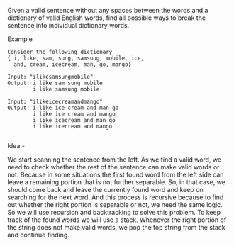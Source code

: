 Given a valid sentence without any spaces between the words and a dictionary of valid English words, find all possible ways to break the sentence into individual dictionary words.

Example 
```
Consider the following dictionary 
{ i, like, sam, sung, samsung, mobile, ice, 
  and, cream, icecream, man, go, mango}

Input: "ilikesamsungmobile"
Output: i like sam sung mobile
        i like samsung mobile

Input: "ilikeicecreamandmango"
Output: i like ice cream and man go
        i like ice cream and mango
        i like icecream and man go
        i like icecream and mango
        
 ```
 
 Idea:-
 >
 We start scanning the sentence from the left. As we find a valid word, we need to check whether the rest of the sentence can make valid words or not. Because in some situations the first found word from the left side can leave a remaining portion that is not further separable. So, in that case, we should come back and leave the currently found word and keep on searching for the next word. And this process is recursive because to find out whether the right portion is separable or not, we need the same logic. So we will use recursion and backtracking to solve this problem. To keep track of the found words we will use a stack. Whenever the right portion of the string does not make valid words, we pop the top string from the stack and continue finding.
 
